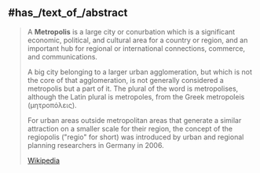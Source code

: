 
## #has_/text_of_/abstract 

> A **Metropolis** is a large city or conurbation which is a significant economic, political, and cultural area for a country or region, and an important hub for regional or international connections, commerce, and communications.
>
> A big city belonging to a larger urban agglomeration, but which is not the core of that agglomeration, is not generally considered a metropolis but a part of it. The plural of the word is metropolises, although the Latin plural is metropoles, from the Greek metropoleis (μητρoπόλεις).
>
> For urban areas outside metropolitan areas that generate a similar attraction on a smaller scale for their region, the concept of the regiopolis ("regio" for short) was introduced by urban and regional planning researchers in Germany in 2006.
>
> [Wikipedia](https://en.wikipedia.org/wiki/Metropolis) 




